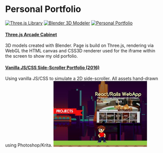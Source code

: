 # Personal Portfolio

[![Three.js Library][threejs]][threejs-url]
[![Blender 3D Modeler][blender]][blender-url]
[![Personal Portfolio][personal]][personal-url]

#### [Three.js Arcade Cabinet](https://mikqmas.github.io/)
3D models created with Blender. Page is build on Three.js, rendering via WebGL the HTML canvas and CSS3D renderer used for the iframe within the screen to show my old porfolio. 

#### [Vanilla JS/CSS Side-Scroller Portfolio (2016)](https://mikqmas.github.io/porfolioV1)
Using vanilla JS/CSS to simulate a 2D side-scroller. All assets hand-drawn using Photoshop/Krita.
![screenshot](./imgs/ss.jpg)

[threejs]: https://img.shields.io/badge/Threejs%20-%20threejs?label=r169
[threejs-url]: https://github.com/mrdoob/three.js/tree/dev

[blender]: https://img.shields.io/badge/Blender%20-%20blender?label=4.2%20LTS
[blender-url]: https://www.blender.org/

[personal]: https://img.shields.io/badge/Personal%20-%20personal?label=V1
[personal-url]: https://github.com/mikqmas/porfolioV1 



